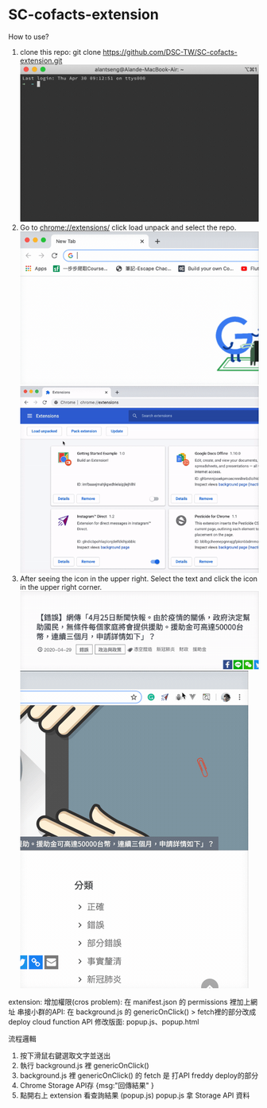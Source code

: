 # SC-cofacts-extension
How to use?
1. clone this repo: git clone https://github.com/DSC-TW/SC-cofacts-extension.git
![](img/clone.gif)
2. Go to [chrome://extensions/](chrome://extensions/) click load unpack and select the repo.
![](img/extension.gif)
![](img/load.gif)
3. After seeing the icon in the upper right.
Select the text and click the icon in the upper right corner.
![](img/select.gif)
![](img/click.gif)

extension:
增加權限(cros problem):
在 manifest.json 的 permissions 裡加上網址
串接小群的API:
在 background.js 的 genericOnClick() > fetch裡的部分改成deploy cloud function API
修改版面:
popup.js、popup.html


流程邏輯
1. 按下滑鼠右鍵選取文字並送出
2. 執行 background.js 裡 genericOnClick() 
3. background.js 裡 genericOnClick() 的 fetch 是 打API freddy deploy的部分
4. Chrome Storage API存 {msg:"回傳結果" }
5. 點開右上 extension 看查詢結果 (popup.js) popup.js 拿 Storage API 資料

